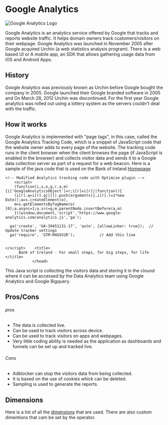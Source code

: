 # Google Analytics

![Google Analytics Logo](https://cdn.techadvisor.co.uk/cmsdata/features/3666560/is-google-analytics-down-main_thumb800.jpg)
 
Google Analytics is an analytics service offered by Google that tracks and reports website traffic. It helps domain owners track customers/visitors on their webpage. Google Analytics was launched in November 2005 after Google acquired Urchin (a web statistics analysis program). There is a web based UI or A mobile app, an SDK that allows gathering usage data from iOS and Android Apps. 
 
 ## History
Google Analytics was previously known as Urchin before Google bought the company in 2005. Google launched their Google branded software in 2005 and On March 28, 2012 Urchin was discontinued. For the first year Google analytics was rolled out using a lottery system as the servers couldn't deal with the traffic. 

## How it works
Google Analytics is implemented with "page tags", in this case, called the Google Analytics Tracking Code, which is a snippet of JavaScript code that the website owner adds to every page of the website. The tracking code runs in the client browser when the client browses the page (if JavaScript is enabled in the browser) and collects visitor data and sends it to a Google data collection server as part of a request for a web beacon. Here is a sample of the java code that is used on the Bank of Ireland [Homepage](https://www.bankofireland.com/)
```
<!-- Modified Analytics tracking code with Optimize plugin -->
    <script>
    (function(i,s,o,g,r,a,m){i['GoogleAnalyticsObject']=r;i[r]=i[r]||function(){
    (i[r].q=i[r].q||[]).push(arguments)},i[r].l=1*new Date();a=s.createElement(o),
    m=s.getElementsByTagName(o)[0];a.async=1;a.src=g;m.parentNode.insertBefore(a,m)
    })(window,document,'script','https://www.google-analytics.com/analytics.js','ga');

  ga('create', 'UA-39451131-17', 'auto', {allowLinker: true});  // Update tracker settings 
  ga('require', 'GTM-M4G5V2R');           // Add this line
                                        
  
</script>    <title>
      Bank of Ireland - For small steps, for big steps, for life    </title>
    		</head>
```
This Java script is collecting the visitors data and storing it in the clound where it can be accessed by the Data Analytics team using Google Analytics and Google Bigquery. 

## Pros/Cons
###### pros
* The data is collected live. 
* Can be used to track visitors across device. 
* Can be used to track visitors on apps and webpages. 
* Very little coding ability is needed as the application as dashboards and funnels can be set up and tracked live. 

###### Cons
* Adblocker can stop the visitors data from being collected. 
* It is based on the use of cookies whick can be deleted.
* Sampling is used to generate the reports. 

## Dimensions  
Here is a list of all the [dimensions](https://developers.google.com/analytics/devguides/reporting/core/dimsmets) that are used. There are also custom dimentions that cam be set by the operator. 
